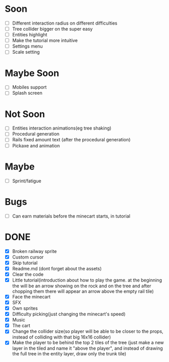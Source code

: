 # Soon 
- [ ] Different interaction radius on different difficulties
- [ ] Tree collider bigger on the super easy
- [ ] Entities highlight
- [ ] Make the tutorial more intuitive
- [ ] Settings menu
- [ ] Scale setting

# Maybe Soon
- [ ] Mobiles support
- [ ] Splash screen

# Not Soon
- [ ] Entities interaction animations(eg tree shaking)
- [ ] Procedural generation
- [ ] Rails fixed amount text (after the procedural generation)
- [ ] Pickaxe and animation

# Maybe
- [ ] Sprint/fatigue

# Bugs
- [ ] Can earn materials before the minecart starts, in tutorial

# DONE
- [x] Broken railway sprite
- [x] Custom cursor
- [x] Skip tutorial
- [x] Readme.md (dont forget about the assets)
- [x] Clear the code
- [x] Little tutorial(introduction about how to play the game. at the beginning the will be an arrow showing on the rock and on the tree and after chopping them there will appear an arrow above the empty rail tile)
- [x] Face the minecart
- [x] SFX
- [x] Own sprites
- [x] Difficulty picking(just changing the minecart's speed)
- [x] Music
- [x] The cart
- [x] Change the collider size(so player will be able to be closer to the props, instead of colliding with that big 16x16 collider)
- [x] Make the player to be behind the top 2 tiles of the tree (just make a new layer in the tiled and name it "above the player", and instead of drawing the full tree in the entity layer, draw only the trunk tile)
